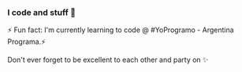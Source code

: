 ### I code and stuff 🌱

⚡ Fun fact: I'm currently learning to code @ #YoProgramo - Argentina Programa.⚡

Don't ever forget to be excellent to each other and party on ✨


<!--
**rafavallejos/rafavallejos** is a ✨ _special_ ✨ repository because its `README.md` (this file) appears on your GitHub profile.

Here are some ideas to get you started:

- 🔭 I’m currently working on ...
- 🌱 I’m currently learning ...
- 👯 I’m looking to collaborate on ...
- 🤔 I’m looking for help with ...
- 💬 Ask me about ...
- 📫 How to reach me: ...
- 😄 Pronouns: ...
- ⚡ Fun fact: ...
-->

